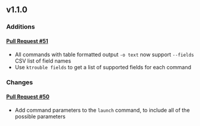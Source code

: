 ## v1.1.0

### Additions

#### [Pull Request #51](https://github.com/Maahsome/ktrouble/pull/51)

- All commands with table formatted output `-o text` now support `--fields` CSV list of field names
- Use `ktrouble fields` to get a list of supported fields for each command


### Changes

#### [Pull Request #50](https://github.com/Maahsome/ktrouble/pull/50)

- Add command parameters to the `launch` command, to include all of the possible parameters

